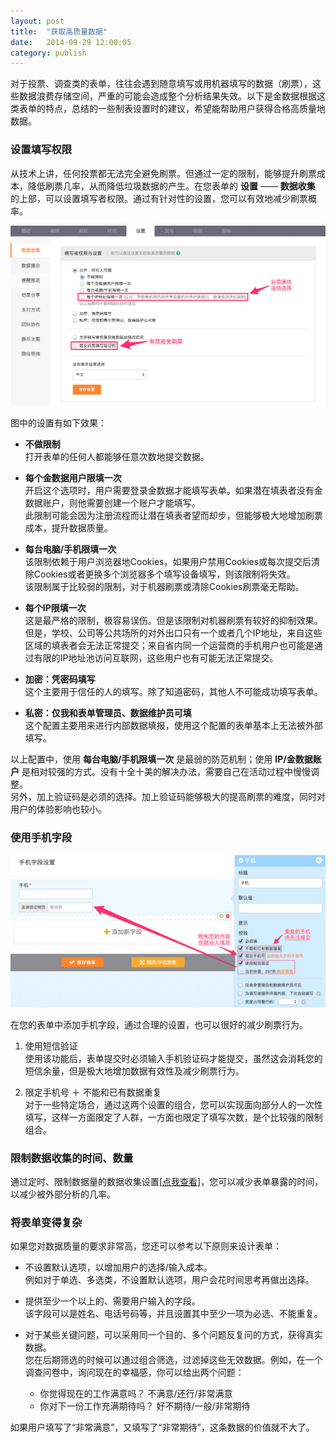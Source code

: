 ```yaml
---
layout: post
title:  "获取高质量数据"
date:   2014-09-29 12:00:05
category: publish
---
```


对于投票、调查类的表单，往往会遇到随意填写或用机器填写的数据（刷票），这些数据浪费存储空间，严重的可能会造成整个分析结果失效。以下是金数据根据这类表单的特点，总结的一些制表设置时的建议，希望能帮助用户获得合格高质量地数据。

###  设置填写权限

从技术上讲，任何投票都无法完全避免刷票。但通过一定的限制，能够提升刷票成本，降低刷票几率，从而降低垃圾数据的产生。在您表单的 **设置** —— **数据收集** 的上部，可以设置填写者权限。通过有针对性的设置，您可以有效地减少刷票概率。

![](/images/data-quality-1.png)

图中的设置有如下效果：

* **不做限制**  
打开表单的任何人都能够任意次数地提交数据。

* **每个金数据用户限填一次**  
开启这个选项时，用户需要登录金数据才能填写表单。如果潜在填表者没有金数据账户，则他需要创建一个账户才能填写。  
此限制可能会因为注册流程而让潜在填表者望而却步，但能够极大地增加刷票成本，提升数据质量。

* **每台电脑/手机限填一次**  
该限制依赖于用户浏览器地Cookies，如果用户禁用Cookies或每次提交后清除Cookies或者更换多个浏览器多个填写设备填写，则该限制将失效。  
该限制属于比较弱的限制，对于机器刷票或清除Cookies刷票毫无帮助。

* **每个IP限填一次**  
这是最严格的限制，极容易误伤。但是该限制对机器刷票有较好的抑制效果。  
但是，学校、公司等公共场所的对外出口只有一个或者几个IP地址，来自这些区域的填表者会无法正常提交；来自省内同一个运营商的手机用户也可能是通过有限的IP地址池访问互联网，这些用户也有可能无法正常提交。  

* **加密：凭密码填写**  
这个主要用于信任的人的填写。除了知道密码，其他人不可能成功填写表单。

* **私密：仅我和表单管理员、数据维护员可填**  
这个配置主要用来进行内部数据填报，使用这个配置的表单基本上无法被外部填写。

以上配置中，使用 **每台电脑/手机限填一次** 是最弱的防范机制；使用 **IP/金数据账户** 是相对较强的方式。没有十全十美的解决办法，需要自己在活动过程中慢慢调整。  
另外，加上验证码是必须的选择。加上验证码能够极大的提高刷票的难度，同时对用户的体验影响也较小。

### 使用手机字段

![](/images/data-quality-2.png)

在您的表单中添加手机字段，通过合理的设置，也可以很好的减少刷票行为。

1. 使用短信验证  
使用该功能后，表单提交时必须输入手机验证码才能提交，虽然这会消耗您的短信余量，但是极大地增加数据有效性及减少刷票行为。

2. 限定手机号 ＋ 不能和已有数据重复  
对于一些特定场合，通过这两个设置的组合，您可以实现面向部分人的一次性填写，这样一方面限定了人群，一方面也限定了填写次数，是个比较强的限制组合。

### 限制数据收集的时间、数量

通过定时、限制数据量的数据收集设置[[点我查看](collecting-data.html)]，您可以减少表单暴露的时间，以减少被外部分析的几率。

### 将表单变得复杂

如果您对数据质量的要求非常高，您还可以参考以下原则来设计表单：

* 不设置默认选项，以增加用户的选择/输入成本。  
例如对于单选、多选类，不设置默认选项，用户会花时间思考再做出选择。

* 提供至少一个以上的、需要用户输入的字段。  
该字段可以是姓名、电话号码等，并且设置其中至少一项为必选、不能重复。

* 对于某些关键问题，可以采用同一个目的、多个问题反复问的方式，获得真实数据。  
您在后期筛选的时候可以通过组合筛选，过滤掉这些无效数据。例如，在一个调查问卷中，询问现在的幸福感，你可以给出两个问题：

	* 你觉得现在的工作满意吗？ 不满意/还行/非常满意  
	* 你对下一份工作充满期待吗？ 好不期待/一般/非常期待

如果用户填写了“非常满意”，又填写了“非常期待”，这条数据的价值就不大了。
